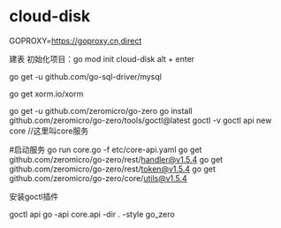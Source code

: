 # cloud-disk

GOPROXY=https://goproxy.cn,direct

建表
初始化项目：go mod init cloud-disk
 alt + enter


go get -u github.com/go-sql-driver/mysql

go get xorm.io/xorm

go get -u github.com/zeromicro/go-zero
go install github.com/zeromicro/go-zero/tools/goctl@latest
goctl -v
goctl api new core  //这里叫core服务

#启动服务
go run core.go -f etc/core-api.yaml
go get github.com/zeromicro/go-zero/rest/handler@v1.5.4
go get github.com/zeromicro/go-zero/rest/token@v1.5.4
go get github.com/zeromicro/go-zero/core/utils@v1.5.4

安装goctl插件


goctl api go -api core.api -dir . -style go_zero



